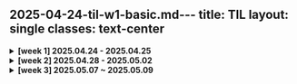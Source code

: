 2025-04-24-til-w1-basic.md---
title: TIL
layout: single
classes: text-center
---

<details>
<summary><strong>[week 1] 2025.04.24 - 2025.04.25</strong></summary>

<a href="/2025/04/24/til-w1-basic.html">2025.04.24(목)</a><br>

</details>

<details>
<summary><strong>[week 2] 2025.04.28 - 2025.05.02</strong></summary>

<a href="/2025/04/28/til-w1-basic.html">2025.04.28(월)</a><br>


</details>

<details>
<summary><strong>[week 3] 2025.05.07 ~ 2025.05.09</strong></summary>

<a href="/2025/05/07-til-w1-basic.html">2025.05.07(수)</a><br>

</details>
